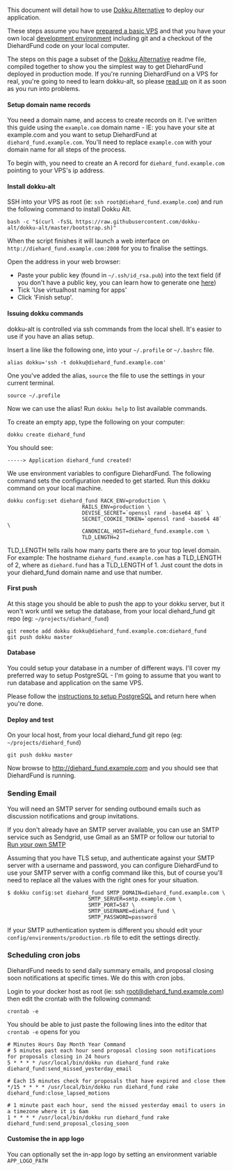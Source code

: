 This document will detail how to use [Dokku Alternative](https://github.com/dokku-alt/dokku-alt) to deploy our application.

These steps assume you have [prepared a basic VPS](https://github.com/diehard_fund/diehard_fund/wiki/Basic-VPS-setup)
and that you have your own local [development environment](https://github.com/diehard_fund/diehard_fund/wiki/Setup-a-DiehardFund-development-environment) including git and a checkout of the DiehardFund code on your local computer.

The steps on this page a subset of the [Dokku Alternative](https://github.com/dokku-alt/dokku-alt) readme file, compiled together to show you the simplest way to get DiehardFund deployed in production mode. If you're running DiehardFund on a VPS for real, you're going to need to learn dokku-alt, so please [read up](https://github.com/dokku-alt/dokku-alt) on it as soon as you run into problems.

#### Setup domain name records
You need a domain name, and access to create records on it. I've written this guide using the `example.com` domain name - IE: you have your site at example.com and you want to setup DiehardFund at `diehard_fund.example.com`. You'll need to replace `example.com` with your domain name for all steps of the process.

To begin with, you need to create an A record for `diehard_fund.example.com` pointing to your VPS's ip address.

#### Install dokku-alt

SSH into your VPS as root (ie: `ssh root@diehard_fund.example.com`) and run the following command to install Dokku Alt.
```
bash -c "$(curl -fsSL https://raw.githubusercontent.com/dokku-alt/dokku-alt/master/bootstrap.sh)"
```

When the script finishes it will launch a web interface on `http://diehard_fund.example.com:2000` for you to finalise the settings.

Open the address in your web browser:

* Paste your public key (found in `~/.ssh/id_rsa.pub`) into the text field (if you don't have a public key, you can learn how to generate one [here](https://help.github.com/articles/generating-ssh-keys/))
* Tick 'Use virtualhost naming for apps'
* Click 'Finish setup'.

#### Issuing dokku commands

dokku-alt is controlled via ssh commands from the local shell. It's easier to use if you have an alias setup.

Insert a line like the following one, into your `~/.profile` or `~/.bashrc` file.

```
alias dokku='ssh -t dokku@diehard_fund.example.com'
```

One you've added the alias, `source` the file to use the settings in your current terminal.

```
source ~/.profile
```

Now we can use the alias! Run `dokku help` to list available commands. 

To create an empty app, type the following on your computer:

```
dokku create diehard_fund
```

You should see:
```
-----> Application diehard_fund created!
```

We use environment variables to configure DiehardFund. The following command sets the configuration needed to get started. Run this dokku command on your local machine.

```
dokku config:set diehard_fund RACK_ENV=production \
                        RAILS_ENV=production \
                        DEVISE_SECRET=`openssl rand -base64 48` \
                        SECRET_COOKIE_TOKEN=`openssl rand -base64 48` \
                        CANONICAL_HOST=diehard_fund.example.com \
                        TLD_LENGTH=2
```

TLD_LENGTH tells rails how many parts there are to your top level domain. For example: The hostname `diehard_fund.example.com` has a TLD_LENGTH of 2, where as `diehard.fund` has a TLD_LENGTH of 1. Just count the dots in your  diehard_fund domain name and use that number.

#### First push

At this stage you should be able to push the app to your dokku server, but it won't work until we setup the database, from your local diehard_fund git repo (eg: `~/projects/diehard_fund`)

```
git remote add dokku dokku@diehard_fund.example.com:diehard_fund
git push dokku master
```

#### Database

You could setup your database in a number of different ways. I'll cover my preferred way to setup PostgreSQL - I'm going to assume that you want to run database and application on the same VPS.
 
Please follow the [instructions to setup PostgreSQL](https://github.com/diehard_fund/diehard_fund/wiki/Install-PostgreSQL) and return here when you're done.

#### Deploy and test

On your local host, from your local diehard_fund git repo (eg: `~/projects/diehard_fund`)

```
git push dokku master
```

Now browse to http://diehard_fund.example.com and you should see that DiehardFund is running.

### Sending Email
You will need an SMTP server for sending outbound emails such as discussion notifications and group invitations.

If you don't already have an SMTP server available, you can use an SMTP service such as Sendgrid, use Gmail as an SMTP or follow our tutorial to [Run your own SMTP](https://github.com/diehard_fund/diehard_fund/wiki/Setup-an-SMTP-server-with-Docker)

Assuming that you have TLS setup, and authenticate against your SMTP server with a username and password, you can configure DiehardFund to use your SMTP server with a config command like this, but of course you'll need to replace all the values with the right ones for your situation. 

```
$ dokku config:set diehard_fund SMTP_DOMAIN=diehard_fund.example.com \
                          SMTP_SERVER=smtp.example.com \
                          SMTP_PORT=587 \
                          SMTP_USERNAME=diehard_fund \
                          SMTP_PASSWORD=password
```
If your SMTP authentication system is different you should edit your `config/environments/production.rb` file to edit the settings directly.

### Scheduling cron jobs
DiehardFund needs to send daily summary emails, and proposal closing soon notifications at specific times. We do this with cron jobs.

Login to your docker host as root (ie: ssh root@diehard_fund.example.com) then edit the crontab with the following command:

```
crontab -e
```

You should be able to just paste the following lines into the editor that `crontab -e` opens for you

```
# Minutes Hours Day Month Year Command
# 5 minutes past each hour send proposal closing soon notifications for proposals closing in 24 hours
5 * * * * /usr/local/bin/dokku run diehard_fund rake diehard_fund:send_missed_yesterday_email

# Each 15 minutes check for proposals that have expired and close them
*/15 * * * * /usr/local/bin/dokku run diehard_fund rake diehard_fund:close_lapsed_motions

# 1 minute past each hour, send the missed yesterday email to users in a timezone where it is 6am
1 * * * * /usr/local/bin/dokku run diehard_fund rake diehard_fund:send_proposal_closing_soon
```

#### Customise the in app logo

You can optionally set the in-app logo by setting an environment variable `APP_LOGO_PATH`
